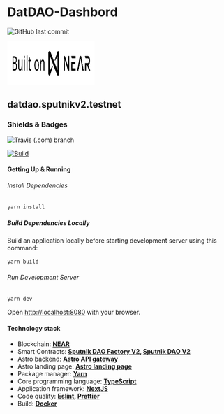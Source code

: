 # DatDAO-Dashbord

![GitHub last commit](https://img.shields.io/github/last-commit/modelomaker812/DatDAO-Dashboard?style=plastic) 

<img src="https://raw.githubusercontent.com/modelomaker812/DatDAO-Dashboard/master/assets/icons/built.svg" width="200" height="100">

## datdao.sputnikv2.testnet 

### Shields & Badges

![Travis (.com) branch](https://img.shields.io/travis/com/modelomaker812/DatDAO-Dashboard/master?style=for-the-badge)

[![Build](https://github.com/modelomaker812/DatDAO-Dashboard/actions/workflows/build-deploy.yaml/badge.svg)](https://github.com/modelomaker812/DatDAO-Dashboard/actions/workflows/build-deploy.yaml)

#### Getting Up & Running

###### Install Dependencies

```bash
yarn install
```

##### Build Dependencies Locally

Build an application locally before starting development server using this command:

```
yarn build
```

###### Run Development Server

```bash
yarn dev
```

Open [http://localhost:8080](http://localhost:8080) with your browser.


#### Technology stack

- Blockchain: **[NEAR](https://near.org/)**
- Smart Contracts: **[Sputnik DAO Factory V2](https://github.com/near-daos/sputnik-dao-contract/tree/main/sputnikdao-factory2), [Sputnik DAO V2](https://github.com/near-daos/sputnik-dao-contract/tree/main/sputnikdao2)**
- Astro backend: **[Astro API gateway](https://github.com/near-daos/astro-api-gateway)**
- Astro landing page: **[Astro landing page](https://github.com/near-daos/astro-ui-landing)**
- Package manager: **[Yarn](https://yarnpkg.com/)**
- Core programming language: **[TypeScript](https://www.typescriptlang.org/)**
- Application framework: **[NextJS](https://nextjs.org/)**
- Code quality: **[Eslint](https://eslint.org/), [Prettier](https://prettier.io/)**
- Build: **[Docker](https://www.docker.com/)**
